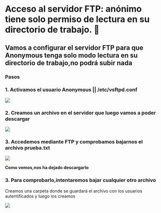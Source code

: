 # Acceso al servidor FTP: anónimo tiene solo permiso de lectura en su directorio de trabajo. 📄
## Vamos a configurar el servidor FTP para que Anonymous tenga solo modo lectura en su directorio de trabajo,no podrá subir nada


### Pasos

### 1. Activamos el usuario Anonymous || /etc/vsftpd.conf
    
   ![](https://github.com/jesusromero92/vsftpd/blob/main/Fotos/6.1.1.png)
   
   
### 2. Creamos un archivo en el servidor que luego vamos a poder descargar

   ![](https://github.com/jesusromero92/vsftpd/blob/main/Fotos/6.2.2.png)
   
### 3. Accedemos mediante FTP y comprobamos bajarnos el archivo prueba.txt
   
   ![](https://github.com/jesusromero92/vsftpd/blob/main/Fotos/6.2.1.png)
   
   **Como vemos,nos ha dejado descargarlo**
   
   
### 3. Para comprobarlo,intentaremos bajar cualquier otro archivo
   Creamos una carpeta donde se guardará el archivo con los usuarios autentificados y luego los creamos
   
  ![](https://github.com/jesusromero92/vsftpd/blob/main/Fotos/6.3.1.png)
   
   
